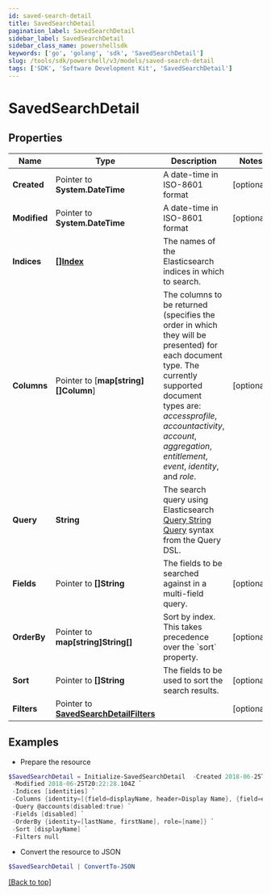 ```yaml
---
id: saved-search-detail
title: SavedSearchDetail
pagination_label: SavedSearchDetail
sidebar_label: SavedSearchDetail
sidebar_class_name: powershellsdk
keywords: ['go', 'golang', 'sdk', 'SavedSearchDetail'] 
slug: /tools/sdk/powershell/v3/models/saved-search-detail
tags: ['SDK', 'Software Development Kit', 'SavedSearchDetail']
---
```



# SavedSearchDetail

## Properties

Name | Type | Description | Notes
------------ | ------------- | ------------- | -------------
**Created** |  Pointer to **System.DateTime** | A date-time in ISO-8601 format | [optional] 
**Modified** |  Pointer to **System.DateTime** | A date-time in ISO-8601 format | [optional] 
**Indices** |  [**[]Index**](index) | The names of the Elasticsearch indices in which to search.  | 
**Columns** |  Pointer to [**map[string][]Column**] | The columns to be returned (specifies the order in which they will be presented) for each document type.  The currently supported document types are: _accessprofile_, _accountactivity_, _account_, _aggregation_, _entitlement_, _event_, _identity_, and _role_.  | [optional] 
**Query** |  **String** | The search query using Elasticsearch [Query String Query](https://www.elastic.co/guide/en/elasticsearch/reference/5.2/query-dsl-query-string-query.html#query-string) syntax from the Query DSL.  | 
**Fields** |  Pointer to **[]String** | The fields to be searched against in a multi-field query.  | [optional] 
**OrderBy** |  Pointer to **map[string]String[]** | Sort by index. This takes precedence over the &#x60;sort&#x60; property.  | [optional] 
**Sort** |  Pointer to **[]String** | The fields to be used to sort the search results.  | [optional] 
**Filters** |  Pointer to [**SavedSearchDetailFilters**](saved-search-detail-filters) |  | [optional] 

## Examples

- Prepare the resource
```powershell
$SavedSearchDetail = Initialize-SavedSearchDetail  -Created 2018-06-25T20:22:28.104Z `
 -Modified 2018-06-25T20:22:28.104Z `
 -Indices [identities] `
 -Columns {identity=[{field=displayName, header=Display Name}, {field=e-mail, header=Work Email}]} `
 -Query @accounts(disabled:true) `
 -Fields [disabled] `
 -OrderBy {identity=[lastName, firstName], role=[name]} `
 -Sort [displayName] `
 -Filters null
```

- Convert the resource to JSON
```powershell
$SavedSearchDetail | ConvertTo-JSON
```


[[Back to top]](#) 

